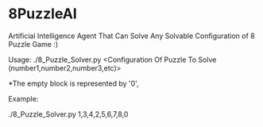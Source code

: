 # 8PuzzleAI
Artificial Intelligence Agent That Can Solve Any Solvable Configuration of 8 Puzzle Game :)

Usage: ./8_Puzzle_Solver.py <Configuration Of Puzzle To Solve (number1,number2,number3,etc)>

*The empty block is represented by '0',

Example:

./8_Puzzle_Solver.py 1,3,4,2,5,6,7,8,0
